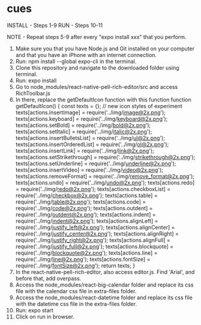 # cues

INSTALL - Steps 1-9
RUN - Steps 10-11

NOTE - Repeat steps 5-9 after every "expo install xxx" that you perform.

1. Make sure you that you have Node.js and Git installed on your computer and that you have an iPhone with an internet connection.
2. Run: npm install --global expo-cli in the terminal.
3. Clone this repository and navigate to the downloaded folder using terminal.
4. Run: expo install
5. Go to node_modules/react-native-pell-rich-editor/src and access RichToolbar.js
6. In there, replace the getDefaultIcon function with this function
function getDefaultIcon() {
    const texts = {};
    // new icon styles of experiment
    texts[actions.insertImage] = require('../img/image@2x.png');
    texts[actions.keyboard] = require('../img/keyboard@2x.png');
    texts[actions.setBold] = require('../img/bold@2x.png');
    texts[actions.setItalic] = require('../img/italic@2x.png');
    texts[actions.insertBulletsList] = require('../img/ul@2x.png');
    texts[actions.insertOrderedList] = require('../img/ol@2x.png');
    texts[actions.insertLink] = require('../img/link@2x.png');
    texts[actions.setStrikethrough] = require('../img/strikethrough@2x.png');
    texts[actions.setUnderline] = require('../img/underline@2x.png');
    texts[actions.insertVideo] = require('../img/video@2x.png');
    texts[actions.removeFormat] = require('../img/remove_format@2x.png');
    texts[actions.undo] = require('../img/undo@2x.png');
    texts[actions.redo] = require('../img/redo@2x.png');
    texts[actions.checkboxList] = require('../img/checkbox@2x.png');
    texts[actions.table] = require('../img/table@2x.png');
    texts[actions.code] = require('../img/code@2x.png');
    texts[actions.outdent] = require('../img/outdent@2x.png');
    texts[actions.indent] = require('../img/indent@2x.png');
    texts[actions.alignLeft] = require('../img/justify_left@2x.png');
    texts[actions.alignCenter] = require('../img/justify_center@2x.png');
    texts[actions.alignRight] = require('../img/justify_right@2x.png');
    texts[actions.alignFull] = require('../img/justify_full@2x.png');
    texts[actions.blockquote] = require('../img/blockquote@2x.png');
    texts[actions.line] = require('../img/line@2x.png');
    texts[actions.fontSize] = require('../img/fontSize@2x.png');
    return texts;
}
7. In the react-native-pell-rich-editor, also access editor.js. Find 'Arial', and before that, add overpass.
8. Access the node_modules/react-big-calendar folder and replace its css file with the calendar css file in extra-files folder. 
9. Access the node_modules/react-datetime folder and replace its css file with the datetime css file in the extra-files folder.
10. Run: expo start
11. Click on run in browser.
